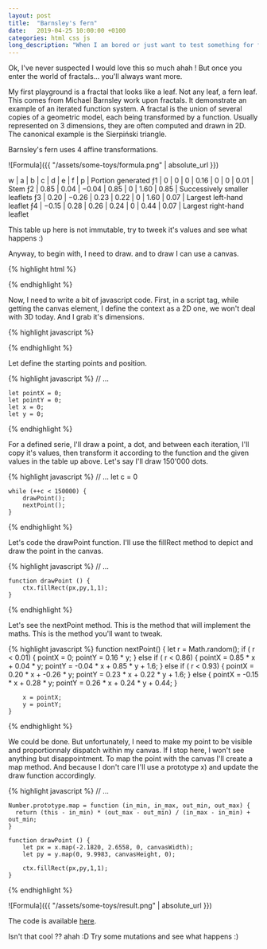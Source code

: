 ```yaml
---
layout: post
title:  "Barnsley's fern"
date:   2019-04-25 10:00:00 +0100
categories: html css js
long_description: "When I am bored or just want to test something for fun I do that kind of things. Let met show you one :)"
---
```


Ok, I've never suspected I would love this so much ahah !
But once you enter the world of fractals... you'll always want more.

My first playground is a fractal that looks like a leaf. Not any leaf, a fern leaf.
This comes from Michael Barnsley work upon fractals. It demonstrate an example of an iterated function system.
A fractal is the union of several copies of a geometric model, each being transformed by a function.
Usually represented on 3 dimensions, they are often computed and drawn in 2D. The canonical example is the Sierpiński triangle.

Barnsley's fern uses 4 affine transformations.

![Formula]({{ "/assets/some-toys/formula.png" | absolute_url }})

w	| a	| b	| c	| d	| e	| f	| p	| Portion generated
ƒ1	| 0	| 0	| 0	| 0.16	| 0	| 0	| 0.01	| Stem
ƒ2	| 0.85	| 0.04	| −0.04	| 0.85	| 0	| 1.60	| 0.85	| Successively smaller leaflets
ƒ3	| 0.20	| −0.26	| 0.23	| 0.22	| 0	| 1.60	| 0.07	| Largest left-hand leaflet
ƒ4	| −0.15	| 0.28	| 0.26	| 0.24	| 0	| 0.44	| 0.07	| Largest right-hand leaflet

This table up here is not immutable, try to tweek it's values and see what happens :)

Anyway, to begin with, I need to draw. and to draw I can use a canvas.

{% highlight html %}
<!doctype html>
<html>
    <head>
        <meta charset="utf-8">
        <meta name="description" content="Barnsley's fern">
        <meta name="viewport" content="width=device-width, initial-scale=1">
        <title>Barnsley's fern</title>
    </head>
    <body>
        <canvas id="fern" width="600" height="600"></canvas>
    </body>
</html>
{% endhighlight %}

Now, I need to write a bit of javascript code.
First, in a script tag, while getting the canvas element, I define the context as a 2D one, we won't deal with 3D today.
And I grab it's dimensions.

{% highlight javascript %}
<script type="text/javascript">
    const canvas = document.getElementById('fern');
    const canvasWidth = canvas.width;
    const canvasHeight = canvas.height;
    const ctx = canvas.getContext("2d");
</script>
{% endhighlight %}

Let define the starting points and position.

{% highlight javascript %}
    // ...

    let pointX = 0;
    let pointY = 0;
    let x = 0;
    let y = 0;
{% endhighlight %}

For a defined serie, I'll draw a point, a dot, and between each iteration, I'll copy it's values,
then transform it according to the function and the given values in the table up above.
Let's say I'll draw 150'000 dots.

{% highlight javascript %}
    // ...
    let c = 0

    while (++c < 150000) {
        drawPoint();
        nextPoint();
    }
{% endhighlight %}

Let's code the drawPoint function.
I'll use the fillRect method to depict and draw the point in the canvas.

{% highlight javascript %}
    // ...

    function drawPoint () {
        ctx.fillRect(px,py,1,1);
    }
{% endhighlight %}

Let's see the nextPoint method.
This is the method that will implement the maths.
This is the method you'll want to tweak.

{% highlight javascript %}
    function nextPoint() {
        let r = Math.random();
        if ( r < 0.01) {
            pointX =  0;
            pointY =  0.16 * y;
        } else if ( r < 0.86) {
            pointX =  0.85 * x +  0.04 * y;
            pointY = -0.04 * x +  0.85 * y + 1.6;
        } else if ( r < 0.93) {
            pointX =  0.20 * x + -0.26 * y;
            pointY =  0.23 * x +  0.22 * y + 1.6;
        } else {
            pointX = -0.15 * x +  0.28 * y;
            pointY =  0.26 * x +  0.24 * y + 0.44;
        }

        x = pointX;
        y = pointY;
    }
{% endhighlight %}

We could be done. But unfortunately, I need to make my point to be visible and proportionnaly dispatch within my canvas.
If I stop here, I won't see anything but disappointment. To map the point with the canvas I'll create a map method.
And because I don't care I'll use a prototype x) and update the draw function accordingly.

{% highlight javascript %}
    // ...

    Number.prototype.map = function (in_min, in_max, out_min, out_max) {
      return (this - in_min) * (out_max - out_min) / (in_max - in_min) + out_min;
    }

    function drawPoint () {
        let px = x.map(-2.1820, 2.6558, 0, canvasWidth);
        let py = y.map(0, 9.9983, canvasHeight, 0);

        ctx.fillRect(px,py,1,1);
    }
{% endhighlight %}

![Formula]({{ "/assets/some-toys/result.png" | absolute_url }})

The code is available [here](https://gist.githubusercontent.com/GregoireHebert/c6d22e202cb219358bb921e0f8fe4802/raw/739985f3ff695d3b23f5e4d85777acfae5e84852/fougere.html).

Isn't that cool ?? ahah :D
Try some mutations and see what happens :)


